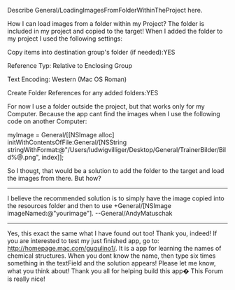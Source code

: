 Describe General/LoadingImagesFromFolderWithinTheProject here.

How I can load images from a folder within my Project? The folder is included in my project and copied to the target! When I added the folder to my project I used the following settings:

Copy items into destination group's folder (if needed):YES

Reference Typ: Relative to Enclosing Group

Text Encoding: Western (Mac OS Roman)

Create Folder References for any added folders:YES

For now I use a folder outside the project, but that works only for my Computer. Because the app cant find the images when I use the following code on another Computer:

    
myImage = General/[[NSImage alloc] initWithContentsOfFile:General/[NSString stringWithFormat:@"/Users/ludwigvilliger/Desktop/General/TrainerBilder/Bild%@.png", index]];


So I thougt, that would be a solution to add the folder to the target and load the images from there. But how?

----

I believe the recommended solution is to simply have the image copied into the resources folder and then to use +General/[NSImage imageNamed:@"yourimage"]. --General/AndyMatuschak

----

Yes, this exact the same what I have found out too! Thank you, indeed! If you are interested to test my just finished app, go to: http://homepage.mac.com/gugulino1/. It is a app for learning the names of chemical structures. When you dont know the name, then type six times something in the textField and the solution appears! Please let me know, what you think about! Thank you all for helping build this app� This Forum is really nice!